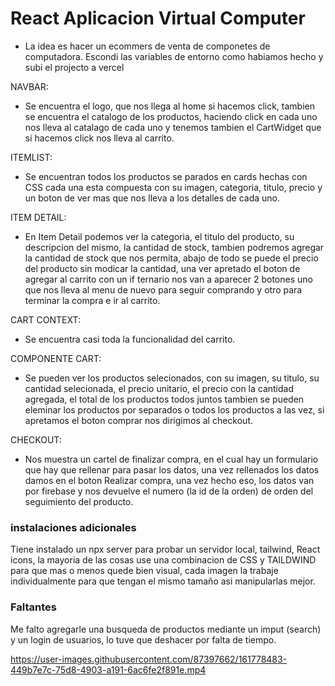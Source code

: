 #  React Aplicacion Virtual Computer 
+ La idea es hacer un ecommers de venta de componetes de computadora. Escondi las variables de entorno como habiamos hecho y subi el projecto a vercel 



NAVBAR: 
+ Se encuentra el logo, que nos llega al home si hacemos click, tambien se encuentra el catalogo de los productos, haciendo click en cada uno nos lleva al catalago de cada uno y  tenemos tambien el CartWidget que si hacemos click nos lleva al carrito.

ITEMLIST:
+ Se encuentran todos los productos se parados en cards hechas con CSS cada una esta compuesta con su imagen, categoria, titulo, precio y un boton de  ver mas que nos lleva a los detalles de cada uno.

ITEM DETAIL:
+ En Item Detail podemos ver la categoria, el titulo del producto, su descripcion del mismo, la cantidad de stock, tambien podremos agregar la cantidad de stock que nos permita, abajo de todo se puede el precio del producto sin modicar la cantidad, una ver apretado el boton de agregar al carrito con un if ternario nos van a aparecer 2 botones uno que nos lleva al menu de nuevo para seguir comprando y otro para terminar la compra e ir al carrito.

CART CONTEXT:
+ Se encuentra casi toda la funcionalidad del carrito.

COMPONENTE CART:
+ Se pueden ver los productos selecionados, con su imagen, su titulo, su cantidad selecionada, el precio unitario, el precio con la cantidad agregada, el total de los productos todos juntos tambien se pueden eleminar los productos por separados o todos los productos a las vez, si apretamos el boton comprar nos dirigimos al checkout.

CHECKOUT:
+ Nos muestra un cartel de finalizar compra, en el cual hay un formulario que hay que rellenar para pasar los datos, una vez rellenados los datos damos en el boton Realizar compra, una vez hecho eso, los datos van por firebase y nos devuelve el numero (la id de la orden) de orden del seguimiento del producto.





### instalaciones adicionales  
Tiene instalado un npx server para probar un servidor local, tailwind, React icons, la mayoria de las cosas use una combinacion de CSS y TAILDWIND para que mas o menos quede bien visual, cada imagen la trabaje individualmente para que tengan el mismo tamaño asi manipularlas mejor.


### Faltantes
Me falto agregarle una busqueda de productos mediante un imput (search) y un login de usuarios, lo tuve que deshacer  por falta de tiempo.




https://user-images.githubusercontent.com/87397662/161778483-449b7e7c-75d8-4903-a191-6ac6fe2f891e.mp4


